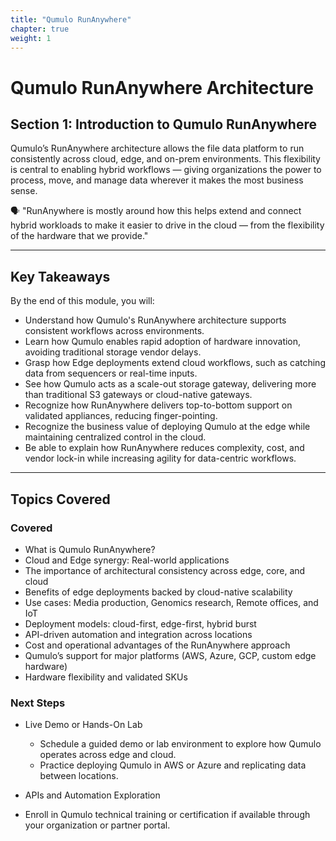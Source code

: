 ```yaml
---
title: "Qumulo RunAnywhere" 
chapter: true
weight: 1 
---
```


<!-- MORE SUBMODULES CAN BE ADDED TO DIVIDE UP THE SETUP INTO SMALLER SECTIONS -->
<!-- COPY AND PASTE THIS SUBMODULE FILE, RENAME, AND CHANGE THE CONTENTS AS NECESSARY -->

# **Qumulo RunAnywhere Architecture**


## **Section 1: Introduction to Qumulo RunAnywhere**  

Qumulo’s RunAnywhere architecture allows the file data platform to run consistently across cloud, edge, and on-prem environments. This flexibility is central to enabling hybrid workflows — giving organizations the power to process, move, and manage data wherever it makes the most business sense.

  🗣️ "RunAnywhere is mostly around how this helps extend and connect hybrid workloads to make it easier to drive in the cloud — from the flexibility of the hardware that we provide."


---

## **Key Takeaways**  
By the end of this module, you will:  

- Understand how Qumulo's RunAnywhere architecture supports consistent workflows across environments.
- Learn how Qumulo enables rapid adoption of hardware innovation, avoiding traditional storage vendor delays.
- Grasp how Edge deployments extend cloud workflows, such as catching data from sequencers or real-time inputs.
- See how Qumulo acts as a scale-out storage gateway, delivering more than traditional S3 gateways or cloud-native gateways.
- Recognize how RunAnywhere delivers top-to-bottom support on validated appliances, reducing finger-pointing.
- Recognize the business value of deploying Qumulo at the edge while maintaining centralized control in the cloud.
- Be able to explain how RunAnywhere reduces complexity, cost, and vendor lock-in while increasing agility for data-centric workflows.

---

## **Topics Covered**  
### **Covered**  
- What is Qumulo RunAnywhere?
- Cloud and Edge synergy: Real-world applications
- The importance of architectural consistency across edge, core, and cloud
- Benefits of edge deployments backed by cloud-native scalability
- Use cases: Media production, Genomics research, Remote offices, and IoT
- Deployment models: cloud-first, edge-first, hybrid burst
- API-driven automation and integration across locations
- Cost and operational advantages of the RunAnywhere approach
- Qumulo’s support for major platforms (AWS, Azure, GCP, custom edge hardware)
- Hardware flexibility and validated SKUs

### **Next Steps**  
- Live Demo or Hands-On Lab
  - Schedule a guided demo or lab environment to explore how Qumulo operates across edge and cloud.
  - Practice deploying Qumulo in AWS or Azure and replicating data between locations.
    
- APIs and Automation Exploration

- Enroll in Qumulo technical training or certification if available through your organization or partner portal.
